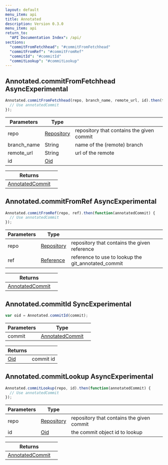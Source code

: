 ```yaml
---
layout: default
menu_item: api
title: Annotated
description: Version 0.3.0
menu_item: api
return_to:
  "API Documentation Index": /api/
sections:
  "commitFromFetchhead": "#commitFromFetchhead"
  "commitFromRef": "#commitFromRef"
  "commitId": "#commitId"
  "commitLookup": "#commitLookup"
---
```


## <a name="commitFromFetchhead"></a><span>Annotated.</span>commitFromFetchhead <span class="tags"><span class="async">Async</span><span class="experimental">Experimental</span></span>

```js
Annotated.commitFromFetchhead(repo, branch_name, remote_url, id).then(function(annotatedCommit) {
  // Use annotatedCommit
});
```

| Parameters | Type |   |
| --- | --- | --- |
| repo | [Repository](/api/repository/) | repository that contains the given commit |
| branch_name | String | name of the (remote) branch |
| remote_url | String | url of the remote |
| id | [Oid](/api/oid/) |  |

| Returns |  |
| --- | --- |
| [AnnotatedCommit](/api/annotated_commit/) |  |

## <a name="commitFromRef"></a><span>Annotated.</span>commitFromRef <span class="tags"><span class="async">Async</span><span class="experimental">Experimental</span></span>

```js
Annotated.commitFromRef(repo, ref).then(function(annotatedCommit) {
  // Use annotatedCommit
});
```

| Parameters | Type |   |
| --- | --- | --- |
| repo | [Repository](/api/repository/) | repository that contains the given reference |
| ref | [Reference](/api/reference/) | reference to use to lookup the git_annotated_commit |

| Returns |  |
| --- | --- |
| [AnnotatedCommit](/api/annotated_commit/) |  |

## <a name="commitId"></a><span>Annotated.</span>commitId <span class="tags"><span class="sync">Sync</span><span class="experimental">Experimental</span></span>

```js
var oid = Annotated.commitId(commit);
```

| Parameters | Type |   |
| --- | --- | --- |
| commit | [AnnotatedCommit](/api/annotated_commit/) |  |

| Returns |  |
| --- | --- |
| [Oid](/api/oid/) |  commit id |

## <a name="commitLookup"></a><span>Annotated.</span>commitLookup <span class="tags"><span class="async">Async</span><span class="experimental">Experimental</span></span>

```js
Annotated.commitLookup(repo, id).then(function(annotatedCommit) {
  // Use annotatedCommit
});
```

| Parameters | Type |   |
| --- | --- | --- |
| repo | [Repository](/api/repository/) | repository that contains the given commit |
| id | [Oid](/api/oid/) | the commit object id to lookup |

| Returns |  |
| --- | --- |
| [AnnotatedCommit](/api/annotated_commit/) |  |

